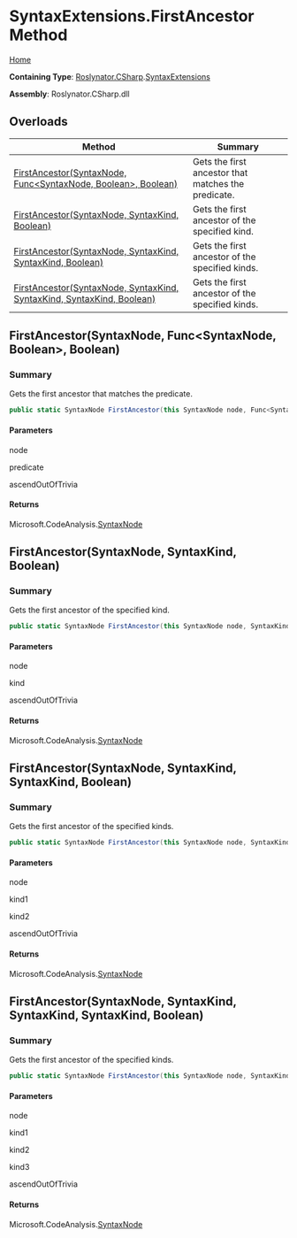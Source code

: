 # SyntaxExtensions\.FirstAncestor Method

[Home](../../../../README.md)

**Containing Type**: [Roslynator.CSharp](../../README.md)\.[SyntaxExtensions](../README.md)

**Assembly**: Roslynator\.CSharp\.dll

## Overloads

| Method | Summary |
| ------ | ------- |
| [FirstAncestor(SyntaxNode, Func\<SyntaxNode, Boolean>, Boolean)](#Roslynator_CSharp_SyntaxExtensions_FirstAncestor_Microsoft_CodeAnalysis_SyntaxNode_System_Func_Microsoft_CodeAnalysis_SyntaxNode_System_Boolean__System_Boolean_) | Gets the first ancestor that matches the predicate\. |
| [FirstAncestor(SyntaxNode, SyntaxKind, Boolean)](#Roslynator_CSharp_SyntaxExtensions_FirstAncestor_Microsoft_CodeAnalysis_SyntaxNode_Microsoft_CodeAnalysis_CSharp_SyntaxKind_System_Boolean_) | Gets the first ancestor of the specified kind\. |
| [FirstAncestor(SyntaxNode, SyntaxKind, SyntaxKind, Boolean)](#Roslynator_CSharp_SyntaxExtensions_FirstAncestor_Microsoft_CodeAnalysis_SyntaxNode_Microsoft_CodeAnalysis_CSharp_SyntaxKind_Microsoft_CodeAnalysis_CSharp_SyntaxKind_System_Boolean_) | Gets the first ancestor of the specified kinds\. |
| [FirstAncestor(SyntaxNode, SyntaxKind, SyntaxKind, SyntaxKind, Boolean)](#Roslynator_CSharp_SyntaxExtensions_FirstAncestor_Microsoft_CodeAnalysis_SyntaxNode_Microsoft_CodeAnalysis_CSharp_SyntaxKind_Microsoft_CodeAnalysis_CSharp_SyntaxKind_Microsoft_CodeAnalysis_CSharp_SyntaxKind_System_Boolean_) | Gets the first ancestor of the specified kinds\. |

## FirstAncestor\(SyntaxNode, Func\<SyntaxNode, Boolean>, Boolean\)<a name="Roslynator_CSharp_SyntaxExtensions_FirstAncestor_Microsoft_CodeAnalysis_SyntaxNode_System_Func_Microsoft_CodeAnalysis_SyntaxNode_System_Boolean__System_Boolean_"></a>

### Summary

Gets the first ancestor that matches the predicate\.

```csharp
public static SyntaxNode FirstAncestor(this SyntaxNode node, Func<SyntaxNode, bool> predicate, bool ascendOutOfTrivia = true)
```

#### Parameters

node



predicate



ascendOutOfTrivia



#### Returns

Microsoft\.CodeAnalysis\.[SyntaxNode](https://docs.microsoft.com/en-us/dotnet/api/microsoft.codeanalysis.syntaxnode)

## FirstAncestor\(SyntaxNode, SyntaxKind, Boolean\)<a name="Roslynator_CSharp_SyntaxExtensions_FirstAncestor_Microsoft_CodeAnalysis_SyntaxNode_Microsoft_CodeAnalysis_CSharp_SyntaxKind_System_Boolean_"></a>

### Summary

Gets the first ancestor of the specified kind\.

```csharp
public static SyntaxNode FirstAncestor(this SyntaxNode node, SyntaxKind kind, bool ascendOutOfTrivia = true)
```

#### Parameters

node



kind



ascendOutOfTrivia



#### Returns

Microsoft\.CodeAnalysis\.[SyntaxNode](https://docs.microsoft.com/en-us/dotnet/api/microsoft.codeanalysis.syntaxnode)

## FirstAncestor\(SyntaxNode, SyntaxKind, SyntaxKind, Boolean\)<a name="Roslynator_CSharp_SyntaxExtensions_FirstAncestor_Microsoft_CodeAnalysis_SyntaxNode_Microsoft_CodeAnalysis_CSharp_SyntaxKind_Microsoft_CodeAnalysis_CSharp_SyntaxKind_System_Boolean_"></a>

### Summary

Gets the first ancestor of the specified kinds\.

```csharp
public static SyntaxNode FirstAncestor(this SyntaxNode node, SyntaxKind kind1, SyntaxKind kind2, bool ascendOutOfTrivia = true)
```

#### Parameters

node



kind1



kind2



ascendOutOfTrivia



#### Returns

Microsoft\.CodeAnalysis\.[SyntaxNode](https://docs.microsoft.com/en-us/dotnet/api/microsoft.codeanalysis.syntaxnode)

## FirstAncestor\(SyntaxNode, SyntaxKind, SyntaxKind, SyntaxKind, Boolean\)<a name="Roslynator_CSharp_SyntaxExtensions_FirstAncestor_Microsoft_CodeAnalysis_SyntaxNode_Microsoft_CodeAnalysis_CSharp_SyntaxKind_Microsoft_CodeAnalysis_CSharp_SyntaxKind_Microsoft_CodeAnalysis_CSharp_SyntaxKind_System_Boolean_"></a>

### Summary

Gets the first ancestor of the specified kinds\.

```csharp
public static SyntaxNode FirstAncestor(this SyntaxNode node, SyntaxKind kind1, SyntaxKind kind2, SyntaxKind kind3, bool ascendOutOfTrivia = true)
```

#### Parameters

node



kind1



kind2



kind3



ascendOutOfTrivia



#### Returns

Microsoft\.CodeAnalysis\.[SyntaxNode](https://docs.microsoft.com/en-us/dotnet/api/microsoft.codeanalysis.syntaxnode)

